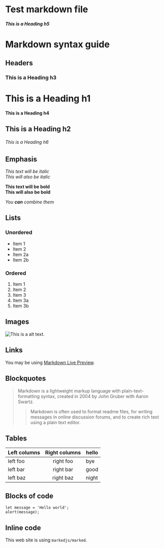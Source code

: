 # Test markdown file

##### This is a Heading h5

# Markdown syntax guide

## Headers

### This is a Heading h3

# This is a Heading h1

#### This is a Heading h4

## This is a Heading h2

###### This is a Heading h6

## Emphasis

_This text will be italic_  
_This will also be italic_

**This text will be bold**  
**This will also be bold**

_You **can** combine them_

## Lists

### Unordered

-   Item 1
-   Item 2
-   Item 2a
-   Item 2b

### Ordered

1. Item 1
1. Item 2
1. Item 3
1. Item 3a
1. Item 3b

## Images

![This is a alt text.](/image/sample.png 'This is a sample image.')

## Links

You may be using [Markdown Live Preview](https://markdownlivepreview.com/).

## Blockquotes

> Markdown is a lightweight markup language with plain-text-formatting syntax, created in 2004 by John Gruber with Aaron Swartz.
>
> > Markdown is often used to format readme files, for writing messages in online discussion forums, and to create rich text using a plain text editor.

## Tables

| Left columns | Right columns | hello |
| ------------ | :-----------: | ----- |
| left foo     |   right foo   | bye   |
| left bar     |   right bar   | good  |
| left baz     |   right baz   | night |

## Blocks of code

```
let message = 'Hello world';
alert(message);
```

## Inline code

This web site is using `markedjs/marked`.

